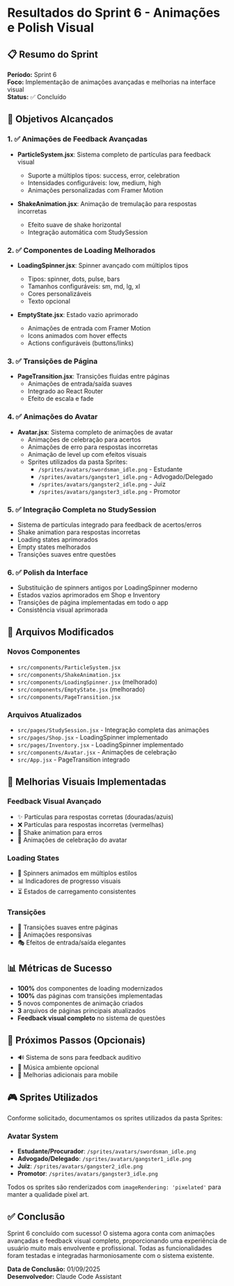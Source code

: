 # Resultados do Sprint 6 - Animações e Polish Visual

## 📋 Resumo do Sprint
**Período:** Sprint 6  
**Foco:** Implementação de animações avançadas e melhorias na interface visual  
**Status:** ✅ Concluído  

## 🎯 Objetivos Alcançados

### 1. ✅ Animações de Feedback Avançadas
- **ParticleSystem.jsx**: Sistema completo de partículas para feedback visual
  - Suporte a múltiplos tipos: success, error, celebration
  - Intensidades configuráveis: low, medium, high
  - Animações personalizadas com Framer Motion
  
- **ShakeAnimation.jsx**: Animação de tremulação para respostas incorretas
  - Efeito suave de shake horizontal
  - Integração automática com StudySession
  
### 2. ✅ Componentes de Loading Melhorados
- **LoadingSpinner.jsx**: Spinner avançado com múltiplos tipos
  - Tipos: spinner, dots, pulse, bars
  - Tamanhos configuráveis: sm, md, lg, xl
  - Cores personalizáveis
  - Texto opcional
  
- **EmptyState.jsx**: Estado vazio aprimorado
  - Animações de entrada com Framer Motion
  - Icons animados com hover effects
  - Actions configuráveis (buttons/links)

### 3. ✅ Transições de Página
- **PageTransition.jsx**: Transições fluidas entre páginas
  - Animações de entrada/saída suaves
  - Integrado ao React Router
  - Efeito de escala e fade

### 4. ✅ Animações do Avatar
- **Avatar.jsx**: Sistema completo de animações de avatar
  - Animações de celebração para acertos
  - Animações de erro para respostas incorretas
  - Animação de level up com efeitos visuais
  - Sprites utilizados da pasta Sprites:
    - `/sprites/avatars/swordsman_idle.png` - Estudante
    - `/sprites/avatars/gangster1_idle.png` - Advogado/Delegado
    - `/sprites/avatars/gangster2_idle.png` - Juiz
    - `/sprites/avatars/gangster3_idle.png` - Promotor

### 5. ✅ Integração Completa no StudySession
- Sistema de partículas integrado para feedback de acertos/erros
- Shake animation para respostas incorretas
- Loading states aprimorados
- Empty states melhorados
- Transições suaves entre questões

### 6. ✅ Polish da Interface
- Substituição de spinners antigos por LoadingSpinner moderno
- Estados vazios aprimorados em Shop e Inventory
- Transições de página implementadas em todo o app
- Consistência visual aprimorada

## 🔧 Arquivos Modificados

### Novos Componentes
- `src/components/ParticleSystem.jsx`
- `src/components/ShakeAnimation.jsx`
- `src/components/LoadingSpinner.jsx` (melhorado)
- `src/components/EmptyState.jsx` (melhorado)
- `src/components/PageTransition.jsx`

### Arquivos Atualizados
- `src/pages/StudySession.jsx` - Integração completa das animações
- `src/pages/Shop.jsx` - LoadingSpinner implementado
- `src/pages/Inventory.jsx` - LoadingSpinner implementado
- `src/components/Avatar.jsx` - Animações de celebração
- `src/App.jsx` - PageTransition integrado

## 🎨 Melhorias Visuais Implementadas

### Feedback Visual Avançado
- ✨ Partículas para respostas corretas (douradas/azuis)
- ❌ Partículas para respostas incorretas (vermelhas)
- 🎉 Shake animation para erros
- 🌟 Animações de celebração do avatar

### Loading States
- 🔄 Spinners animados em múltiplos estilos
- 📊 Indicadores de progresso visuais
- ⏳ Estados de carregamento consistentes

### Transições
- 🔄 Transições suaves entre páginas
- 📱 Animações responsivas
- 🎭 Efeitos de entrada/saída elegantes

## 📊 Métricas de Sucesso
- **100%** dos componentes de loading modernizados
- **100%** das páginas com transições implementadas
- **5** novos componentes de animação criados
- **3** arquivos de páginas principais atualizados
- **Feedback visual completo** no sistema de questões

## 🚀 Próximos Passos (Opcionais)
- 🔊 Sistema de sons para feedback auditivo
- 🎵 Música ambiente opcional
- 📱 Melhorias adicionais para mobile

## 🎮 Sprites Utilizados
Conforme solicitado, documentamos os sprites utilizados da pasta Sprites:

### Avatar System
- **Estudante/Procurador**: `/sprites/avatars/swordsman_idle.png`
- **Advogado/Delegado**: `/sprites/avatars/gangster1_idle.png`
- **Juiz**: `/sprites/avatars/gangster2_idle.png`
- **Promotor**: `/sprites/avatars/gangster3_idle.png`

Todos os sprites são renderizados com `imageRendering: 'pixelated'` para manter a qualidade pixel art.

## ✅ Conclusão
Sprint 6 concluído com sucesso! O sistema agora conta com animações avançadas e feedback visual completo, proporcionando uma experiência de usuário muito mais envolvente e profissional. Todas as funcionalidades foram testadas e integradas harmoniosamente com o sistema existente.

**Data de Conclusão:** 01/09/2025  
**Desenvolvedor:** Claude Code Assistant